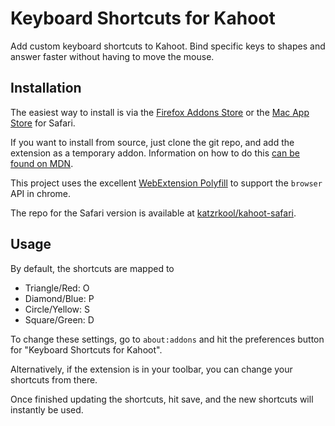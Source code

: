 # Keyboard Shortcuts for Kahoot
Add custom keyboard shortcuts to Kahoot. Bind specific keys to shapes and answer faster without having to move the mouse.

## Installation

The easiest way to install is via the [Firefox Addons Store](https://addons.mozilla.org/en-US/firefox/addon/kahoot-keyboard-shortcuts/) or the [Mac App Store](https://apps.apple.com/us/app/id1534465095) for Safari.

If you want to install from source, just clone the git repo, and add the extension as a temporary addon. Information on how to do this [can be found on MDN](https://developer.mozilla.org/en-US/docs/Mozilla/Add-ons/WebExtensions/Temporary_Installation_in_Firefox).

This project uses the excellent [WebExtension Polyfill](https://github.com/mozilla/webextension-polyfill/) to support the `browser` API in chrome.

The repo for the Safari version is available at [katzrkool/kahoot-safari](https://github.com/katzrkool/kahoot-safari).

## Usage
By default, the shortcuts are mapped to

* Triangle/Red: O
* Diamond/Blue: P
* Circle/Yellow: S
* Square/Green: D

To change these settings, go to `about:addons` and hit the preferences button for "Keyboard Shortcuts for Kahoot".

Alternatively, if the extension is in your toolbar, you can change your shortcuts from there.

Once finished updating the shortcuts, hit save, and the new shortcuts will instantly be used.